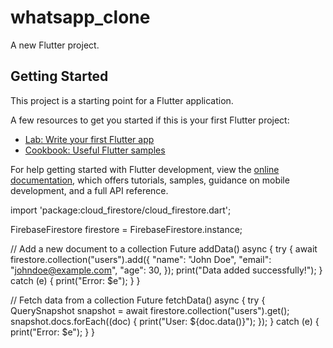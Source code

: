 # whatsapp_clone

A new Flutter project.

## Getting Started

This project is a starting point for a Flutter application.

A few resources to get you started if this is your first Flutter project:

- [Lab: Write your first Flutter app](https://docs.flutter.dev/get-started/codelab)
- [Cookbook: Useful Flutter samples](https://docs.flutter.dev/cookbook)

For help getting started with Flutter development, view the
[online documentation](https://docs.flutter.dev/), which offers tutorials,
samples, guidance on mobile development, and a full API reference.

import 'package:cloud_firestore/cloud_firestore.dart';

FirebaseFirestore firestore = FirebaseFirestore.instance;

// Add a new document to a collection
Future<void> addData() async {
  try {
    await firestore.collection("users").add({
      "name": "John Doe",
      "email": "johndoe@example.com",
      "age": 30,
    });
    print("Data added successfully!");
  } catch (e) {
    print("Error: $e");
  }
}

// Fetch data from a collection
Future<void> fetchData() async {
  try {
    QuerySnapshot snapshot = await firestore.collection("users").get();
    snapshot.docs.forEach((doc) {
      print("User: ${doc.data()}");
    });
  } catch (e) {
    print("Error: $e");
  }
}
